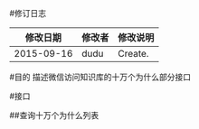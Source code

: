 #修订日志

修改日期|修改者|修改说明
------|------|-------
2015-09-16|dudu|Create.
 




#目的
描述微信访问知识库的十万个为什么部分接口



#接口

##查询十万个为什么列表




